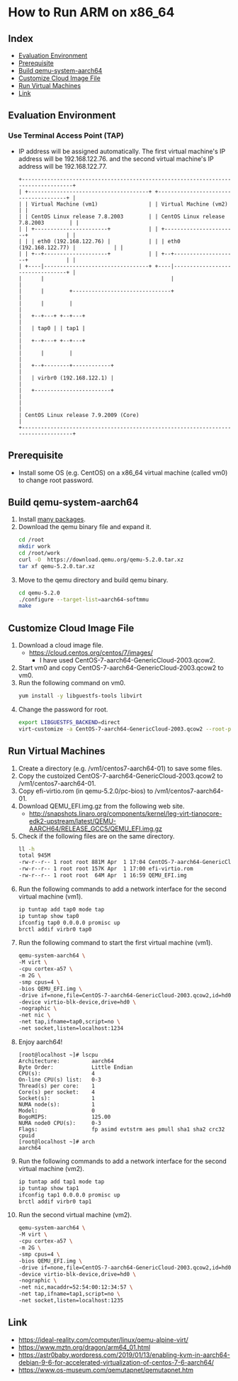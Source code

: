 # How to Run ARM on x86_64

## Index
- [Evaluation Environment](#evaluation-environment)
- [Prerequisite](#prerequisite)
- [Build qemu-system-aarch64](#build-qemu-system-aarch64)
- [Customize Cloud Image File](#customize-cloud-image-file)
- [Run Virtual Machines](#run-virtual-machines)
- [Link](#link)

## Evaluation Environment
### Use Terminal Access Point (TAP)
- IP address will be assigned automatically. The first virtual machine's IP address will be 192.168.122.76. and the second virtual machine's IP address will be 192.168.122.77.
  ```
  +-----------------------------------------------------------------------------------+
  | +--------------------------------------+ +--------------------------------------+ |
  | | Virtual Machine (vm1)                | | Virtual Machine (vm2)                | |
  | | CentOS Linux release 7.8.2003        | | CentOS Linux release 7.8.2003        | |
  | | +-----------------------+            | | +-----------------------+            | |
  | | | eth0 (192.168.122.76) |            | | | eth0 (192.168.122.77) |            | |
  | | +--+--------------------+            | | +--+--------------------+            | |
  | +----|---------------------------------+ +----|---------------------------------+ |
  |      |                                        |                                   |
  |      |        +-------------------------------+                                   |
  |      |        |                                                                   |
  |   +--+---+ +--+---+                                                               |
  |   | tap0 | | tap1 |                                                               |
  |   +--+---+ +--+---+                                                               |
  |      |        |                                                                   |
  |   +--+--------+------------+                                                      |
  |   | virbr0 (192.168.122.1) |                                                      |
  |   +------------------------+                                                      |
  |                                                                                   |
  | CentOS Linux release 7.9.2009 (Core)                                              |
  +-----------------------------------------------------------------------------------+
  ```
<!--
  ```
  +-----------------------------------------------------------------------------------+
  | +--------------------------------------+ +--------------------------------------+ |
  | | Virtual Machine                      | | Virtual Machine                      | |
  | | CentOS 7.6                           | | CentOS 7.6                           | |
  | |  or                                  | |  or                                  | |
  | | Ubuntu 20.04.1 LTS                   | | Ubuntu 20.04.1 LTS                   | |
  | | +-----------------------+            | | +-----------------------+            | |
  | | | eth0 (192.168.122.76) |            | | | eth0 (192.168.122.77) |            | |
  | | +--+--------------------+            | | +--+--------------------+            | |
  | +----|---------------------------------+ +----|---------------------------------+ |
  |      |                                        |                                   |
  |      |        +-------------------------------+                                   |
  |      |        |                                                                   |
  |   +--+---+ +--+---+                                                               |
  |   | tap0 | | tap1 |                                                               |
  |   +--+---+ +--+---+                                                               |
  |      |        |                                                                   |
  |   +--+--------+------------+                                                      |
  |   | virbr0 (192.168.122.1) |                                                      |
  |   +------------------------+                                                      |
  |                                                                                   |
  | CentOS Linux release 7.9.2009 (Core)                                              |
  +-----------------------------------------------------------------------------------+
  ```
-->  
## Prerequisite
- Install some OS (e.g. CentOS) on a x86_64 virtual machine (called vm0) to change root password.

## Build qemu-system-aarch64
1. Install [many packages](https://github.com/EXPRESSCLUSTER/QEMU/blob/master/doc/HowToRunPOWER9onX86_64.md#build-qemu-system-ppc64).
1. Download the qemu binary file and expand it.
   ```sh
   cd /root
   mkdir work
   cd /root/work
   curl -O  https://download.qemu.org/qemu-5.2.0.tar.xz
   tar xf qemu-5.2.0.tar.xz
   ```
1. Move to the qemu directory and build qemu binary.
   ```sh
   cd qemu-5.2.0
   ./configure --target-list=aarch64-softmmu
   make
   ```
## Customize Cloud Image File
1. Download a cloud image file.
   - https://cloud.centos.org/centos/7/images/
     - I have used CentOS-7-aarch64-GenericCloud-2003.qcow2.
1. Start vm0 and copy CentOS-7-aarch64-GenericCloud-2003.qcow2 to vm0.
1. Run the following command on vm0.
   ```sh
   yum install -y libguestfs-tools libvirt
   ```
1. Change the password for root.
   ```sh
   export LIBGUESTFS_BACKEND=direct
   virt-customize -a CentOS-7-aarch64-GenericCloud-2003.qcow2 --root-password password:<your passowrd>
   ```

## Run Virtual Machines
1. Create a directory (e.g. /vm1/centos7-aarch64-01) to save some files.
1. Copy the custoized CentOS-7-aarch64-GenericCloud-2003.qcow2 to /vm1/centos7-aarch64-01.
1. Copy efi-virtio.rom (in qemu-5.2.0/pc-bios) to /vm1/centos7-aarch64-01.
1. Download QEMU_EFI.img.gz from the following web site.
   - http://snapshots.linaro.org/components/kernel/leg-virt-tianocore-edk2-upstream/latest/QEMU-AARCH64/RELEASE_GCC5/QEMU_EFI.img.gz
1. Check if the following files are on the same directory.
   ```sh
   ll -h
   total 945M
   -rw-r--r-- 1 root root 881M Apr  1 17:04 CentOS-7-aarch64-GenericCloud-2003.qcow2
   -rw-r--r-- 1 root root 157K Apr  1 17:00 efi-virtio.rom
   -rw-r--r-- 1 root root  64M Apr  1 16:59 QEMU_EFI.img
   ```
1. Run the following commands to add a network interface for the second virtual machine (vm1).
   ```sh
   ip tuntap add tap0 mode tap
   ip tuntap show tap0
   ifconfig tap0 0.0.0.0 promisc up
   brctl addif virbr0 tap0
   ```
1. Run the following command to start the first virtual machine (vm1).
   ```sh
   qemu-system-aarch64 \
   -M virt \
   -cpu cortex-a57 \
   -m 2G \
   -smp cpus=4 \
   -bios QEMU_EFI.img \
   -drive if=none,file=CentOS-7-aarch64-GenericCloud-2003.qcow2,id=hd0 \
   -device virtio-blk-device,drive=hd0 \
   -nographic \
   -net nic \
   -net tap,ifname=tap0,script=no \
   -net socket,listen=localhost:1234
   ```
1. Enjoy aarch64!
   ```
   [root@localhost ~]# lscpu
   Architecture:          aarch64
   Byte Order:            Little Endian
   CPU(s):                4
   On-line CPU(s) list:   0-3
   Thread(s) per core:    1
   Core(s) per socket:    4
   Socket(s):             1
   NUMA node(s):          1
   Model:                 0
   BogoMIPS:              125.00
   NUMA node0 CPU(s):     0-3
   Flags:                 fp asimd evtstrm aes pmull sha1 sha2 crc32 cpuid
   [root@localhost ~]# arch
   aarch64
   ```
1. Run the following commands to add a network interface for the second virtual machine (vm2).
   ```sh
   ip tuntap add tap1 mode tap
   ip tuntap show tap1
   ifconfig tap1 0.0.0.0 promisc up
   brctl addif virbr0 tap1
   ```
1. Run the second virtual machine (vm2).
   ```sh
   qemu-system-aarch64 \
   -M virt \
   -cpu cortex-a57 \
   -m 2G \
   -smp cpus=4 \
   -bios QEMU_EFI.img \
   -drive if=none,file=CentOS-7-aarch64-GenericCloud-2003.qcow2,id=hd0 \
   -device virtio-blk-device,drive=hd0 \
   -nographic \
   -net nic,macaddr=52:54:00:12:34:57 \
   -net tap,ifname=tap1,script=no \
   -net socket,listen=localhost:1235
   ```

<!--
## Ubuntu
### Customize Ubuntu Image File
1. Download a cloud image file.
   - https://cloud-images.ubuntu.com/releases/focal/release/
1. Change the password for root.
   ```sh
   virt-customize -a ubuntu-20.04-server-cloudimg-arm64.img --root-password password:<your password>
   ```

### Get initrd and Kernel File
1. Copy ubuntu-20.04-server-cloudimg-arm64.img to Ubuntu machine.
1. Login Ubuntu machine.
1. Run the following commands to mount the image file.
   ```sh
   sudo modprobe nbd max_part=63
   sudo qemu-nbd -c /dev/nbd0 ubuntu-20.04-server-cloudimg-arm64.img
   sudo mount /dev/nbd0p1 mnt
   ```
1. Copy the follwing files.
   ```sh
   sudo cp /mnt/boot/initrd.img-5.4.0-64-generic .
   sudo cp /mnt/boot/vmlinuz-5.4.0-64-generic .
   ```

### Run the VM
1. Copy the following files on the same directory.
   - efi-virtio.rom (qemu-5.2.0/pc-bios)
   - slof.bin (qemu-5.2.0/pc-bios)
   - initrd.img-5.4.0-64-generic
   - vmlinuz-5.4.0-64-generic
   - ubuntu-20.04-server-cloudimg-arm64.img
1. Run the following command.
   ```sh
   qemu-system-aarch64 -cpu cortex-a72 -machine virt  -m 2048 \
   -kernel vmlinuz-5.4.0-64-generic \
   -append 'root=/dev/vda1 rw rootwait mem=1024M console=ttyS0 
   console=ttyAMA0,38400n8 init=/usr/lib/cloud-init/uncloud-init ds=nocloud' \
   -drive id=drive0,if=none,file=ubuntu-20.04-server-cloudimg-arm64.img \
   -initrd initrd.img-5.4.0-64-generic \
   -device virtio-blk-pci,id=scsi0,drive=drive0 -netdev user,id=user0 \
   -nodefaults -nographic -serial stdio -smp cpus=2 -net nic \
   -net tap,ifname=tap0,script=no -net socket,listen=localhost:1234
   ```
1. Login the virtual machine.
   ```sh
   ubuntu login: root
   Password: <enter root user password>
   ```
1. Enjoy!
   ```sh
   arch
   aarch64
   ```
-->
## Link
- https://ideal-reality.com/computer/linux/qemu-alpine-virt/
- https://www.mztn.org/dragon/arm64_01.html
- https://astr0baby.wordpress.com/2019/01/13/enabling-kvm-in-aarch64-debian-9-6-for-accelerated-virtualization-of-centos-7-6-aarch64/
- https://www.os-museum.com/qemutapnet/qemutapnet.htm